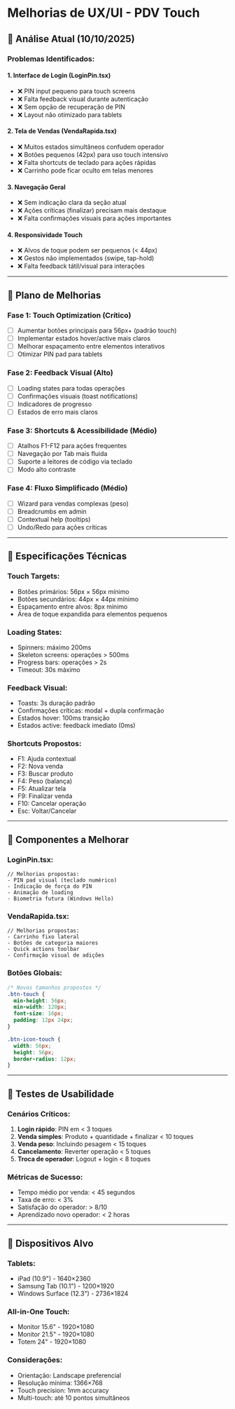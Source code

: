 # Melhorias de UX/UI - PDV Touch

## 🎯 Análise Atual (10/10/2025)

### Problemas Identificados:

#### 1. **Interface de Login (LoginPin.tsx)**
- ❌ PIN input pequeno para touch screens
- ❌ Falta feedback visual durante autenticação  
- ❌ Sem opção de recuperação de PIN
- ❌ Layout não otimizado para tablets

#### 2. **Tela de Vendas (VendaRapida.tsx)**
- ❌ Muitos estados simultâneos confudem operador
- ❌ Botões pequenos (42px) para uso touch intensivo
- ❌ Falta shortcuts de teclado para ações rápidas
- ❌ Carrinho pode ficar oculto em telas menores

#### 3. **Navegação Geral**
- ❌ Sem indicação clara da seção atual
- ❌ Ações críticas (finalizar) precisam mais destaque
- ❌ Falta confirmações visuais para ações importantes

#### 4. **Responsividade Touch**
- ❌ Alvos de toque podem ser pequenos (< 44px)
- ❌ Gestos não implementados (swipe, tap-hold)
- ❌ Falta feedback tátil/visual para interações

---

## 🚀 Plano de Melhorias

### **Fase 1: Touch Optimization (Crítico)**
- [ ] Aumentar botões principais para 56px+ (padrão touch)
- [ ] Implementar estados hover/active mais claros
- [ ] Melhorar espaçamento entre elementos interativos
- [ ] Otimizar PIN pad para tablets

### **Fase 2: Feedback Visual (Alto)**
- [ ] Loading states para todas operações
- [ ] Confirmações visuais (toast notifications)
- [ ] Indicadores de progresso
- [ ] Estados de erro mais claros

### **Fase 3: Shortcuts & Acessibilidade (Médio)**
- [ ] Atalhos F1-F12 para ações frequentes
- [ ] Navegação por Tab mais fluida
- [ ] Suporte a leitores de código via teclado
- [ ] Modo alto contraste

### **Fase 4: Fluxo Simplificado (Médio)**
- [ ] Wizard para vendas complexas (peso)
- [ ] Breadcrumbs em admin
- [ ] Contextual help (tooltips)
- [ ] Undo/Redo para ações críticas

---

## 📐 Especificações Técnicas

### **Touch Targets:**
- Botões primários: 56px × 56px mínimo
- Botões secundários: 44px × 44px mínimo  
- Espaçamento entre alvos: 8px mínimo
- Área de toque expandida para elementos pequenos

### **Loading States:**
- Spinners: máximo 200ms
- Skeleton screens: operações > 500ms
- Progress bars: operações > 2s
- Timeout: 30s máximo

### **Feedback Visual:**
- Toasts: 3s duração padrão
- Confirmações críticas: modal + dupla confirmação
- Estados hover: 100ms transição
- Estados active: feedback imediato (0ms)

### **Shortcuts Propostos:**
- F1: Ajuda contextual
- F2: Nova venda
- F3: Buscar produto  
- F4: Peso (balança)
- F5: Atualizar tela
- F9: Finalizar venda
- F10: Cancelar operação
- Esc: Voltar/Cancelar

---

## 🎨 Componentes a Melhorar

### **LoginPin.tsx:**
```tsx
// Melhorias propostas:
- PIN pad visual (teclado numérico)
- Indicação de força do PIN
- Animação de loading
- Biometria futura (Windows Hello)
```

### **VendaRapida.tsx:**
```tsx
// Melhorias propostas:
- Carrinho fixo lateral
- Botões de categoria maiores
- Quick actions toolbar
- Confirmação visual de adições
```

### **Botões Globais:**
```css
/* Novos tamanhos propostos */
.btn-touch {
  min-height: 56px;
  min-width: 120px;
  font-size: 16px;
  padding: 12px 24px;
}

.btn-icon-touch {
  width: 56px;
  height: 56px;
  border-radius: 12px;
}
```

---

## 🧪 Testes de Usabilidade

### **Cenários Críticos:**
1. **Login rápido**: PIN em < 3 toques
2. **Venda simples**: Produto + quantidade + finalizar < 10 toques  
3. **Venda peso**: Incluindo pesagem < 15 toques
4. **Cancelamento**: Reverter operação < 5 toques
5. **Troca de operador**: Logout + login < 8 toques

### **Métricas de Sucesso:**
- Tempo médio por venda: < 45 segundos
- Taxa de erro: < 3%  
- Satisfação do operador: > 8/10
- Aprendizado novo operador: < 2 horas

---

## 📱 Dispositivos Alvo

### **Tablets:**
- iPad (10.9") - 1640×2360
- Samsung Tab (10.1") - 1200×1920
- Windows Surface (12.3") - 2736×1824

### **All-in-One Touch:**
- Monitor 15.6" - 1920×1080
- Monitor 21.5" - 1920×1080
- Totem 24" - 1920×1080

### **Considerações:**
- Orientação: Landscape preferencial
- Resolução mínima: 1366×768
- Touch precision: 1mm accuracy
- Multi-touch: até 10 pontos simultâneos